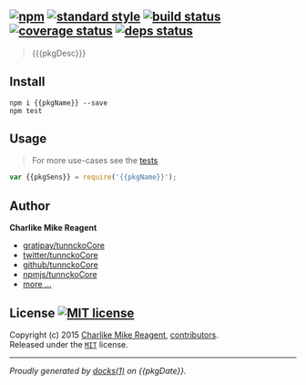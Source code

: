 ## [![npm][npmjs-img]][npmjs-url] [![standard style][standard-img]][standard-url] [![build status][travis-img]][travis-url] [![coverage status][coveralls-img]][coveralls-url] [![deps status][daviddm-img]][daviddm-url]

> {{{pkgDesc}}}

## Install
```
npm i {{pkgName}} --save
npm test
```


## Usage
> For more use-cases see the [tests](./test.js)

```js
var {{pkgSens}} = require('{{pkgName}}');
```


## Author
**Charlike Mike Reagent**
+ [gratipay/tunnckoCore][author-gratipay]
+ [twitter/tunnckoCore][author-twitter]
+ [github/tunnckoCore][author-github]
+ [npmjs/tunnckoCore][author-npmjs]
+ [more ...][contrib-more]


## License [![MIT license][license-img]][license-url]
Copyright (c) 2015 [Charlike Mike Reagent][contrib-more], [contributors][contrib-graf].  
Released under the [`MIT`][license-url] license.


[npmjs-url]: http://npm.im/{{pkgName}}
[npmjs-img]: https://img.shields.io/npm/v/{{pkgName}}.svg?style=flat&label={{pkgName}}

[coveralls-url]: https://coveralls.io/r/{{pkgOrgs}}/{{pkgName}}?branch=master
[coveralls-img]: https://img.shields.io/coveralls/{{pkgOrgs}}/{{pkgName}}.svg?style=flat

[license-url]: https://github.com/{{pkgOrgs}}/{{pkgName}}/blob/master/LICENSE.md
[license-img]: https://img.shields.io/badge/license-MIT-blue.svg?style=flat

[travis-url]: https://travis-ci.org/{{pkgOrgs}}/{{pkgName}}
[travis-img]: https://img.shields.io/travis/{{pkgOrgs}}/{{pkgName}}.svg?style=flat

[daviddm-url]: https://david-dm.org/{{pkgOrgs}}/{{pkgName}}
[daviddm-img]: https://img.shields.io/david/{{pkgOrgs}}/{{pkgName}}.svg?style=flat

[author-gratipay]: https://gratipay.com/tunnckoCore
[author-twitter]: https://twitter.com/tunnckoCore
[author-github]: https://github.com/tunnckoCore
[author-npmjs]: https://npmjs.org/~tunnckocore

[contrib-more]: http://j.mp/1stW47C
[contrib-graf]: https://github.com/{{pkgOrgs}}/{{pkgName}}/graphs/contributors

[standard-url]: https://github.com/feross/standard
[standard-img]: https://img.shields.io/badge/code%20style-standard-brightgreen.svg?style=flat

***

_Proudly generated by [docks(1)](https://github.com/tunnckoCore/docks) on {{pkgDate}}._